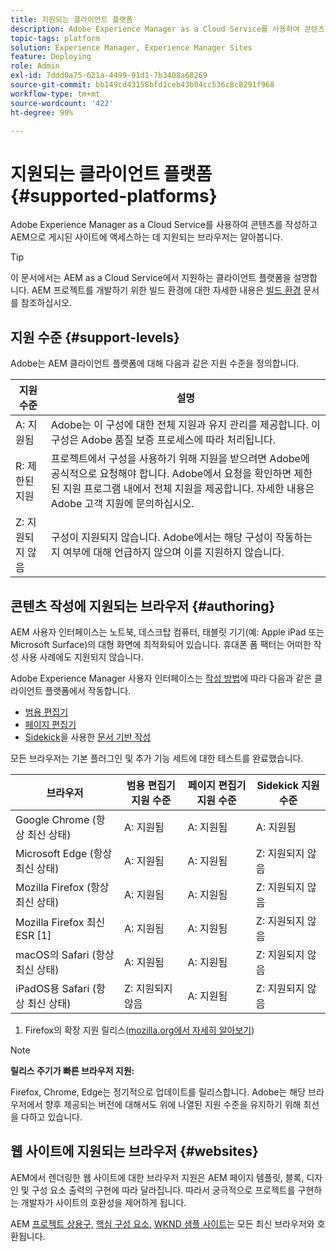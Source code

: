 ```yaml
---
title: 지원되는 클라이언트 플랫폼
description: Adobe Experience Manager as a Cloud Service를 사용하여 콘텐츠를 작성하고 AEM으로 게시된 사이트에 액세스하는 데 지원되는 브라우저는 알아봅니다.
topic-tags: platform
solution: Experience Manager, Experience Manager Sites
feature: Deploying
role: Admin
exl-id: 7ddd0a75-621a-4499-91d1-7b3408a68269
source-git-commit: bb149cd43158bfd1ceb43b04cc536c8c8291f968
workflow-type: tm+mt
source-wordcount: '422'
ht-degree: 99%

---
```


# 지원되는 클라이언트 플랫폼 {#supported-platforms}

Adobe Experience Manager as a Cloud Service를 사용하여 콘텐츠를 작성하고 AEM으로 게시된 사이트에 액세스하는 데 지원되는 브라우저는 알아봅니다.

>[!TIP]
>
>이 문서에서는 AEM as a Cloud Service에서 지원하는 클라이언트 플랫폼을 설명합니다. AEM 프로젝트를 개발하기 위한 빌드 환경에 대한 자세한 내용은 [빌드 환경](/help/implementing/cloud-manager/getting-access-to-aem-in-cloud/build-environment-details.md) 문서를 참조하십시오.

## 지원 수준 {#support-levels}

Adobe는 AEM 클라이언트 플랫폼에 대해 다음과 같은 지원 수준을 정의합니다.

| 지원 수준 | 설명 |
|---|---|
| A: 지원됨 | Adobe는 이 구성에 대한 전체 지원과 유지 관리를 제공합니다. 이 구성은 Adobe 품질 보증 프로세스에 따라 처리됩니다. |
| R: 제한된 지원 | 프로젝트에서 구성을 사용하기 위해 지원을 받으려면 Adobe에 공식적으로 요청해야 합니다. Adobe에서 요청을 확인하면 제한된 지원 프로그램 내에서 전체 지원을 제공합니다. 자세한 내용은 Adobe 고객 지원에 문의하십시오. |
| Z: 지원되지 않음 | 구성이 지원되지 않습니다. Adobe에서는 해당 구성이 작동하는지 여부에 대해 언급하지 않으며 이를 지원하지 않습니다. |

## 콘텐츠 작성에 지원되는 브라우저 {#authoring}

AEM 사용자 인터페이스는 노트북, 데스크탑 컴퓨터, 태블릿 기기(예: Apple iPad 또는 Microsoft Surface)의 대형 화면에 최적화되어 있습니다. 휴대폰 폼 팩터는 어떠한 작성 사용 사례에도 지원되지 않습니다.

Adobe Experience Manager 사용자 인터페이스는 [작성 방법](/help/edge/overview.md#authoring-method)에 따라 다음과 같은 클라이언트 플랫폼에서 작동합니다.

* [범용 편집기](/help/sites-cloud/authoring/universal-editor/authoring.md)
* [페이지 편집기](/help/sites-cloud/authoring/page-editor/introduction.md)
* [Sidekick](https://www.aem.live/docs/sidekick)을 사용한 [문서 기반 작성](https://www.aem.live/docs/aem-authoring)

모든 브라우저는 기본 플러그인 및 추가 기능 세트에 대한 테스트를 완료했습니다.

| 브라우저 | 범용 편집기 지원 수준 | 페이지 편집기 지원 수준 | Sidekick 지원 수준 |
|---|---|---|---|
| Google Chrome (항상 최신 상태) | A: 지원됨 | A: 지원됨 | A: 지원됨 |
| Microsoft Edge (항상 최신 상태) | A: 지원됨 | A: 지원됨 | Z: 지원되지 않음 |
| Mozilla Firefox (항상 최신 상태) | A: 지원됨 | A: 지원됨 | Z: 지원되지 않음 |
| Mozilla Firefox 최신 ESR [1] | A: 지원됨 | A: 지원됨 | Z: 지원되지 않음 |
| macOS의 Safari (항상 최신 상태) | A: 지원됨 | A: 지원됨 | Z: 지원되지 않음 |
| iPadOS용 Safari (항상 최신 상태) | Z: 지원되지 않음 | A: 지원됨 | Z: 지원되지 않음 |

1. Firefox의 확장 지원 릴리스([mozilla.org에서 자세히 알아보기](https://www.mozilla.org/en-US/firefox/enterprise/))

>[!NOTE]
>
>**릴리스 주기가 빠른 브라우저 지원:**
>
>Firefox, Chrome, Edge는 정기적으로 업데이트를 릴리스합니다. Adobe는 해당 브라우저에서 향후 제공되는 버전에 대해서도 위에 나열된 지원 수준을 유지하기 위해 최선을 다하고 있습니다.

## 웹 사이트에 지원되는 브라우저 {#websites}

AEM에서 렌더링한 웹 사이트에 대한 브라우저 지원은 AEM 페이지 템플릿, 블록, 디자인 및 구성 요소 출력의 구현에 따라 달라집니다. 따라서 궁극적으로 프로젝트를 구현하는 개발자가 사이트의 호환성을 제어하게 됩니다.

AEM [프로젝트 상용구,](https://www.aem.live/developer/ue-tutorial#create-github-project) [핵심 구성 요소,](/help/implementing/developing/components/overview.md#aem-core-components) [WKND 샘플 사이트](/help/implementing/developing/introduction/develop-wknd-tutorial.md)는 모든 최신 브라우저와 호환됩니다.
